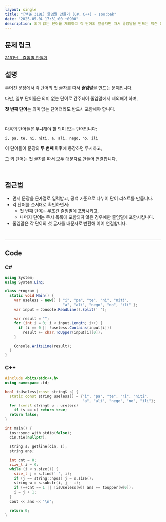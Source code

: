 ```yaml
---
layout: single
title: "[백준 3181] 줄임말 만들기 (C#, C++) - soo:bak"
date: "2025-05-04 17:31:00 +0900"
description: 의미 없는 단어를 제외하고 각 단어의 앞글자만 따서 줄임말을 만드는 백준 3181번 줄임말 만들기 문제의 C# 및 C++ 풀이 및 해설
---
```


## 문제 링크
[3181번 - 줄임말 만들기](https://www.acmicpc.net/problem/3181)

## 설명
주어진 문장에서 각 단어의 첫 글자를 따서 **줄임말**을 만드는 문제입니다.

다만, 일부 단어들은 의미 없는 단어로 간주되어 줄임말에서 제외해야 하며,

**첫 번째 단어**는 의미 없는 단어더라도 반드시 포함해야 합니다.

<br>

다음의 단어들은 무시해야 할 의미 없는 단어입니다:

```
i, pa, te, ni, niti, a, ali, nego, no, ili
```

이 단어들이 문장의 **두 번째 이후**에 등장하면 무시하고,

그 외 단어는 첫 글자를 따서 모두 대문자로 만들어 연결합니다.

<br>

## 접근법
- 먼저 문장을 문자열로 입력받고, 공백 기준으로 나누어 단어 리스트를 만듭니다.
- 각 단어를 순서대로 확인하면서:
  - 첫 번째 단어는 무조건 줄임말에 포함시키고,
  - 나머지 단어는 무시 목록에 포함되지 않은 경우에만 줄임말에 포함시킵니다.
- 줄임말은 각 단어의 첫 글자를 대문자로 변환해 이어 연결합니다.

<br>

---

## Code

### C#

```csharp
using System;
using System.Linq;

class Program {
  static void Main() {
    var useless = new[] { "i", "pa", "te", "ni", "niti",
                          "a", "ali", "nego", "no", "ili" };
    var input = Console.ReadLine().Split(' ');

    var result = "";
    for (int i = 0; i < input.Length; i++) {
      if (i == 0 || !useless.Contains(input[i]))
        result += char.ToUpper(input[i][0]);
    }

    Console.WriteLine(result);
  }
}
```

### C++

```cpp
#include <bits/stdc++.h>
using namespace std;

bool isUseless(const string& s) {
  static const string useless[] = {"i", "pa", "te", "ni", "niti",
                                   "a", "ali", "nego", "no", "ili"};
  for (const string& u : useless)
    if (s == u) return true;
  return false;
}

int main() {
  ios::sync_with_stdio(false);
  cin.tie(nullptr);

  string s; getline(cin, s);
  string ans;

  int cnt = 0;
  size_t i = 0;
  while (i < s.size()) {
    size_t j = s.find(' ', i);
    if (j == string::npos) j = s.size();
    string w = s.substr(i, j - i);
    if (++cnt == 1 || !isUseless(w)) ans += toupper(w[0]);
    i = j + 1;
  }
  cout << ans << "\n";

  return 0;
}
```

